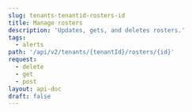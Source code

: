 ```yaml
---
slug: tenants-tenantid-rosters-id
title: Manage rosters
description: 'Updates, gets, and deletes rosters.'
tags:
  - alerts
path: '/api/v2/tenants/{tenantId}/rosters/{id}'
request:
  - delete
  - get
  - post
layout: api-doc
draft: false
---
```

